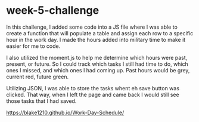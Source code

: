 # week-5-challenge

In this challenge, I added some code into a JS file where I was able to create a function that will populate a table
and assign each row to a specific hour in the work day. I made the hours added into military time to make it easier for me to code.

I also utilized the moment.js to help me determine which hours were past, present, or future. So I could track which tasks I still had time to do, which ones I missed, and which ones I had coming up. Past hours would be grey, current red, future green.

Utilizing JSON, I was able to store the tasks whent eh save button was clicked. That way, when I left the page and came back I would still see those tasks that I had saved. 

https://blake1210.github.io/Work-Day-Schedule/ 